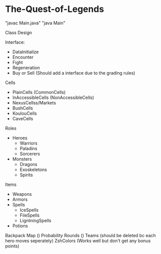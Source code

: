 # The-Quest-of-Legends


"javac Main.java"
"java Main"


Class Design

Interface:
 - DataInitialize
 - Encounter
 - Fight
 - Regeneration
 - Buy or Sell (Should add a interface due to the grading rules)

Cells
   - PlainCells (CommonCells)
   - InAccessibleCells (NonAccessibleCells)
   - NexusCellss/Markets
   - BushCells
   - KoulouCells
   - CaveCells

Roles
   - Heroes
     - Warriors
     - Paladins
     - Sorcerers
   - Monsters
     - Dragons
     - Exoskeletons
     - Spirits

Items
   - Weapons
   - Armors
   - Spells
     - IceSpells
     - FileSpells
     - LigntningSpells
   - Potions

Backpack
Map ()
Probability
Rounds ()
Teams (should be deleted bc each hero moves seperately)
ZshColors (Works well but don't get any bonus points)
